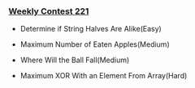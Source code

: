 ### [Weekly Contest 221](https://leetcode.com/contest/weekly-contest-221)

- Determine if String Halves Are Alike(Easy)

- Maximum Number of Eaten Apples(Medium)

- Where Will the Ball Fall(Medium)

- Maximum XOR With an Element From Array(Hard)
